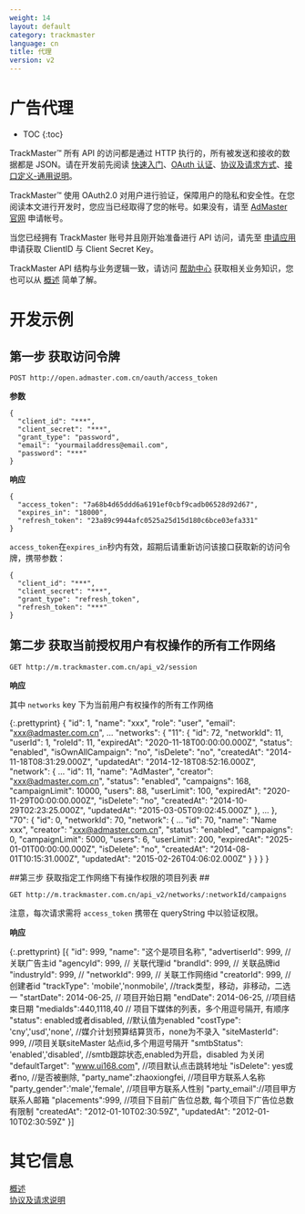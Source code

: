 ```yaml
---
weight: 14
layout: default
category: trackmaster
language: cn
title: 代理
version: v2
---
```



# 广告代理 #

* TOC
{:toc}

TrackMaster™ 所有 API 的访问都是通过 HTTP 执行的，所有被发送和接收的数据都是 JSON。请在开发前先阅读 [快速入门](http://dev.admaster.com.cn/doc/openmaster/v1/cn/get_started.html)、[OAuth 认证](http://dev.admaster.com.cn/doc/openmaster/v1/cn/oauth.html)、[协议及请求方式](http://dev.admaster.com.cn/doc/openmaster/v1/cn/verbs.html)、[接口定义-通用说明](http://dev.admaster.com.cn/doc/openmaster/v1/cn/common.html)。

TrackMaster™ 使用 OAuth2.0 对用户进行验证，保障用户的隐私和安全性。在您阅读本文进行开发时，您应当已经取得了您的帐号。如果没有，请至 [AdMaster 官网](http://www.admaster.com.cn) 申请帐号。

当您已经拥有 TrackMaster 账号并且刚开始准备进行 API 访问，请先至
[申请应用](http://dev.admaster.com.cn/doc/openmaster/v1/cn/index.html#clientid--client-secret-key) 申请获取 ClientID 与 Client Secret Key。

TrackMaster API 结构与业务逻辑一致，请访问 [帮助中心](http://help.admaster.com.cn/trackmaster/) 获取相关业务知识，您也可以从 [概述](/doc/trackmaster/v1/cn/index.html) 简单了解。



# 开发示例 #

## 第一步 获取访问令牌 ##

    POST http://open.admaster.com.cn/oauth/access_token

**参数**

    {
      "client_id": "***",
      "client_secret": "***",
      "grant_type": "password",
      "email": "yourmailaddress@email.com",
      "password": "***"
    }

**响应**

    {
      "access_token": "7a68b4d65ddd6a6191ef0cbf9cadb06528d92d67",
      "expires_in": "18000",
      "refresh_token": "23a89c9944afc0525a25d15d180c6bce03efa331"
    }

`access_token`在`expires_in`秒内有效，超期后请重新访问该接口获取新的访问令牌，携带参数：

    {
      "client_id": "***",
      "client_secret": "***",
      "grant_type": "refresh_token",
      "refresh_token": "***"
    }


## 第二步 获取当前授权用户有权操作的所有工作网络 ##

    GET http://m.trackmaster.com.cn/api_v2/session

**响应**

其中 `networks` key 下为当前用户有权操作的所有工作网络

{:.prettyprint}
    {
        "id": 1, 
        "name": "xxx", 
        "role": "user", 
        "email": "xxx@admaster.com.cn", 
        ... 
        "networks": {
            "11": {
                "id": 72, 
                "networkId": 11, 
                "userId": 1, 
                "roleId": 11, 
                "expiredAt": "2020-11-18T00:00:00.000Z", 
                "status": "enabled", 
                "isOwnAllCampaign": "no", 
                "isDelete": "no", 
                "createdAt": "2014-11-18T08:31:29.000Z", 
                "updatedAt": "2014-12-18T08:52:16.000Z", 
                "network": {
                    ...
                    "id": 11, 
                    "name": "AdMaster", 
                    "creator": "xxx@admaster.com.cn", 
                    "status": "enabled", 
                    "campaigns": 168, 
                    "campaignLimit": 10000, 
                    "users": 88, 
                    "userLimit": 100, 
                    "expiredAt": "2020-11-29T00:00:00.000Z", 
                    "isDelete": "no", 
                    "createdAt": "2014-10-29T02:23:25.000Z", 
                    "updatedAt": "2015-03-05T09:02:45.000Z"
                }, 
                ...
            }, 
            "70": {
                "id": 0, 
                "networkId": 70, 
                "network": {
                    ...
                    "id": 70, 
                    "name": "Name xxx", 
                    "creator": "xxx@admaster.com.cn", 
                    "status": "enabled", 
                    "campaigns": 0, 
                    "campaignLimit": 5000, 
                    "users": 6, 
                    "userLimit": 200, 
                    "expiredAt": "2025-01-01T00:00:00.000Z", 
                    "isDelete": "no", 
                    "createdAt": "2014-08-01T10:15:31.000Z", 
                    "updatedAt": "2015-02-26T04:06:02.000Z"
                }
            }
        }
    }


##第三步 获取指定工作网络下有操作权限的项目列表 ##

    GET http://m.trackmaster.com.cn/api_v2/networks/:networkId/campaigns

注意，每次请求需将 `access_token` 携带在 queryString 中以验证权限。

**响应**

{:.prettyprint}
    [{
    "id": 999,
    "name": "这个是项目名称",
    "advertiserId": 999, // 关联广告主id
    "agencyId": 999, // 关联代理id
    "brandId": 999, // 关联品牌id
    "industryId": 999, //
    "networkId": 999, // 关联工作网络id
    "creatorId": 999, // 创建者id
    "trackType": 'mobile','nonmobile', //track类型，移动，非移动，二选一
    "startDate": 2014-06-25, // 项目开始日期
    "endDate": 2014-06-25, //项目结束日期
    "mediaIds":440,1118,40 // 项目下媒体的列表，多个用逗号隔开, 有顺序
    "status": enabled或者disabled, //默认值为enabled
    "costType": 'cny','usd','none', //媒介计划预算结算货币，none为不录入
    "siteMasterId": 999, //项目关联siteMaster 站点id,多个用逗号隔开
    "smtbStatus": 'enabled','disabled', //smtb跟踪状态,enabled为开启，disabled 为关闭
    "defaultTarget": "www.ui168.com", //项目默认点击跳转地址
    "isDelete":  yes或者no, //是否被删除,
    "party_name":zhaoxiongfei, //项目甲方联系人名称
    "party_gender":'male','female', //项目甲方联系人性别
    "party_email"://项目甲方联系人邮箱
    "placements":999, //项目下目前广告位总数, 每个项目下广告位总数有限制
    "createdAt": "2012-01-10T02:30:59Z",
    "updatedAt": "2012-01-10T02:30:59Z"
    }]


# 其它信息 #

[概述](/doc/openmaster/v1/cn/index.html)  
[协议及请求说明](/doc/openmaster/v1/cn/verbs.html)




